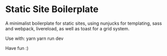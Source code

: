 # Static Site Boilerplate
A minimalist boilerplate for static sites, using nunjucks for templating, sass and webpack, livereload, as well as toast for a grid system.

Use with:
    yarn
    yarn run dev
  
Have fun :)
